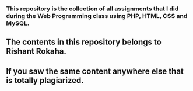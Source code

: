 ### This repository is the collection of all assignments that I did during the Web Programming class using PHP, HTML, CSS and MySQL.
## The contents in this repository belongs to Rishant Rokaha.
## If you saw the same content anywhere else that is totally plagiarized.

